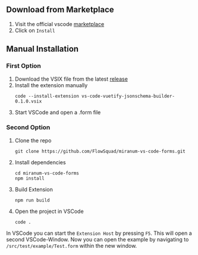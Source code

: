 ## Download from Marketplace
1. Visit the official vscode [marketplace](https://marketplace.visualstudio.com/items?itemName=miragon-gmbh.miranum-vs-code-forms)
2. Click on `Install`

## Manual Installation
### First Option
1. Download the VSIX file from the latest [release](https://github.com/FlowSquad/miranum-vs-code-forms/releases)
2. Install the extension manually
    ```shell
    code --install-extension vs-code-vuetify-jsonschema-builder-0.1.0.vsix
    ```
3. Start VSCode and open a .form file

### Second Option
1. Clone the repo
    ```shell
    git clone https://github.com/FlowSquad/miranum-vs-code-forms.git
    ```
2. Install dependencies
    ```shell
    cd miranum-vs-code-forms
    npm install
    ```
3. Build Extension
    ```shell
    npm run build
    ```
4. Open the project in VSCode
    ```shell
    code .
    ```
In VSCode you can start the `Extension Host` by pressing `F5`. This will open a second VSCode-Window.
Now you can open the example by navigating to `/src/test/example/Test.form` within the new window.
